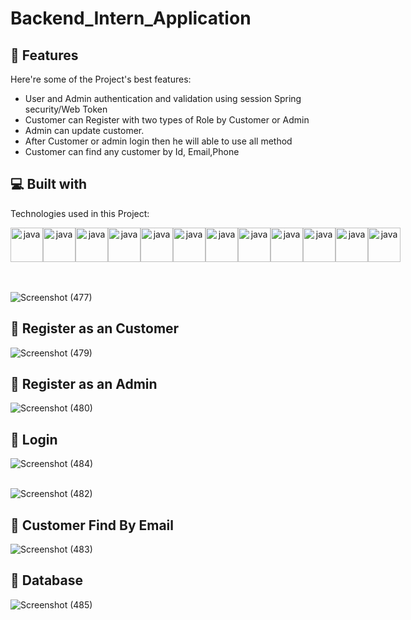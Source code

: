 # Backend_Intern_Application

<h2>🧐 Features</h2>

Here're some of the Project's best features:

*   User and Admin authentication and validation using session Spring security/Web Token
*   Customer can Register with two types of Role  by Customer or Admin 
*   Admin can update customer.
*   After Customer or admin  login then he will able to use all method
*   Customer can find any customer by Id, Email,Phone

<h2>💻 Built with</h2>

Technologies used in this Project:
<div  margin-right = "30px" align ="center" style="display: flex; justify-content: center ; justify-content: space-between;">

 <img src="https://user-images.githubusercontent.com/25181517/117201156-9a724800-adec-11eb-9a9d-3cd0f67da4bc.png" height="55" width="52" alt="java"  />
 <img src="https://user-images.githubusercontent.com/25181517/183896128-ec99105a-ec1a-4d85-b08b-1aa1620b2046.png" height="55" width="52" alt="java"  />  
<img src="https://user-images.githubusercontent.com/25181517/117201470-f6d56780-adec-11eb-8f7c-e70e376cfd07.png" height="55" width="52" alt="java"  />
<img src="https://user-images.githubusercontent.com/25181517/183891303-41f257f8-6b3d-487c-aa56-c497b880d0fb.png" height="55" width="52" alt="java"  />
<img src="https://user-images.githubusercontent.com/25181517/192107858-fe19f043-c502-4009-8c47-476fc89718ad.png" height="55" width="52" alt="java"  />
<img src="https://user-images.githubusercontent.com/25181517/117207493-49665200-adf4-11eb-808e-a9c0fcc2a0a0.png" height="55" width="52" alt="java"  />
<img src="https://user-images.githubusercontent.com/25181517/186711335-a3729606-5a78-4496-9a36-06efcc74f800.png" height="55" width="52" alt="java"  />
<img src="https://user-images.githubusercontent.com/25181517/190229463-87fa862f-ccf0-48da-8023-940d287df610.png" height="55" width="52" alt="java"  />
<img src="https://user-images.githubusercontent.com/25181517/117207242-07d5a700-adf4-11eb-975e-be04e62b984b.png" height="55" width="52" alt="java"  /> 
<img src="https://user-images.githubusercontent.com/25181517/192109061-e138ca71-337c-4019-8d42-4792fdaa7128.png" height="55" width="52" alt="java"  />
<img src="https://user-images.githubusercontent.com/25181517/192108892-6e9b5cdf-4e35-4a70-ad9a-801a93a07c1c.png" height="55" width="52" alt="java"  />
<img src="https://user-images.githubusercontent.com/25181517/192108374-8da61ba1-99ec-41d7-80b8-fb2f7c0a4948.png" height="55" width="52" alt="java"  />
  </div>
   </br></br>
   
   ![Screenshot (477)](https://github.com/RishavKumar108/Backend_Intern_Application/assets/105916425/db293f5b-cb9f-4994-b03f-6e0014de4d46)

<h2>🧐 Register as an Customer</h2>

![Screenshot (479)](https://github.com/RishavKumar108/Backend_Intern_Application/assets/105916425/0759c9df-880c-4ec2-9d6e-93ba9b72bfbf)

<h2>🧐 Register as an Admin</h2>

![Screenshot (480)](https://github.com/RishavKumar108/Backend_Intern_Application/assets/105916425/5b440a5b-bbf7-409e-b967-a9e49dcb2888)

<h2>🧐 Login</h2>

![Screenshot (484)](https://github.com/RishavKumar108/Backend_Intern_Application/assets/105916425/57f63533-3e83-450a-babc-b26a1c4bf5fc)
  </br></br>
  
  ![Screenshot (482)](https://github.com/RishavKumar108/Backend_Intern_Application/assets/105916425/9c63c5d5-f9d5-4975-8395-e0179857f974)
  
  <h2>🧐 Customer Find By Email</h2>
  
![Screenshot (483)](https://github.com/RishavKumar108/Backend_Intern_Application/assets/105916425/226590d4-3268-4319-9d41-01bcadfdadd2)

 <h2>🧐 Database </h2>
 
 ![Screenshot (485)](https://github.com/RishavKumar108/Backend_Intern_Application/assets/105916425/538d9d8d-84ab-4db0-a743-eaa2d03e8a5b)




